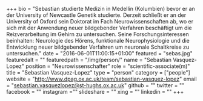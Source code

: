 +++
bio = "Sebastian studierte Medizin in Medellin (Kolumbien) bevor er an der University of Newcastle Genetik studierte. Derzeit schließt er an der University of Oxford sein Doktorat im Fach Neurowissenschaften ab, wo er sich mit der Anwendung neuer bildgebender Verfahren beschäftigt um die Reizverarbeitung im Gehirn zu untersuchen. Seine Forschungsinteressen beinhalten: Neurologie des Hörens, funktionale Neurophysiologie und die Entwicklung neuer bildgebender Verfahren um neuronale Schaltkreise zu untersuchen."
date = "2016-06-01T11:00:15+01:00"
featured = "sebas.jpg"
featuredalt = ""
featuredpath = "/img/person/"
name = "Sebastian Vasquez-Lopez"
position = "Neurowissenschafter"
role = "scientific-associate(m)"
title = "Sebastian Vasquez-Lopez"
type = "person"
category = ["people"]
website = "http://www.dpag.ox.ac.uk/team/sebastian-vasquez-lopez"
email = "sebastian.vasquezlopez@st-hughs.ox.ac.uk"
github = ""
twitter = ""
facebook = ""
instagram =""
slideshare = ""
xing = ""
linkedin = ""
+++
